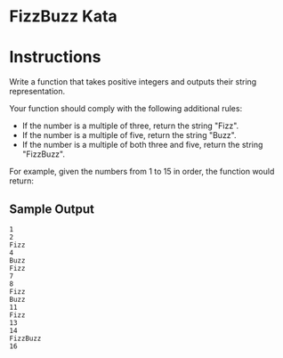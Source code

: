 FizzBuzz Kata
============

# Instructions #

Write a function that takes positive integers and outputs their string representation.

Your function should comply with the following additional rules:

* If the number is a multiple of three, return the string "Fizz".
* If the number is a multiple of five, return the string "Buzz".
* If the number is a multiple of both three and five, return the string "FizzBuzz".

For example, given the numbers from 1 to 15 in order, the function would return:


## Sample Output ##
    1
    2
    Fizz
    4
    Buzz
    Fizz
    7
    8
    Fizz
    Buzz
    11
    Fizz
    13
    14
    FizzBuzz
    16